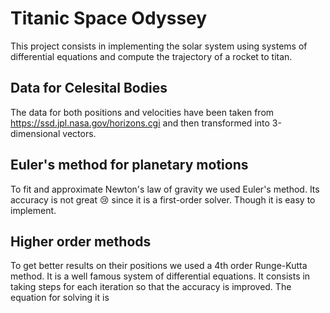 # Titanic Space Odyssey
This project consists in implementing the solar system using systems of differential equations and compute the trajectory of a rocket to titan. 
## Data for Celesital Bodies
The data for both positions and velocities have been taken from https://ssd.jpl.nasa.gov/horizons.cgi and then transformed into 3-dimensional vectors. 
## Euler's method for planetary motions
To fit and approximate Newton's law of gravity we used Euler's method. Its accuracy is not great :cry: since it is a first-order solver. Though it is easy to implement.
## Higher order methods
To get better results on their positions we used a 4th order Runge-Kutta method. It is a well famous system of differential equations. It consists in taking steps for each iteration so that the accuracy is improved. The equation for solving it is <br>

